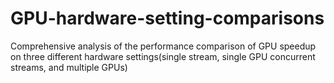 # GPU-hardware-setting-comparisons
Comprehensive analysis of the performance comparison of GPU speedup on three different hardware settings(single stream, single GPU concurrent streams, and multiple GPUs)
